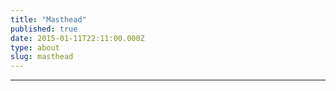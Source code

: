 ```yaml
---
title: "Masthead"
published: true
date: 2015-01-11T22:11:00.000Z
type: about
slug: masthead
---
```

---
